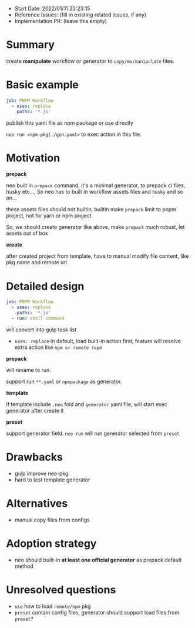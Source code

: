 - Start Date: 2022/01/11 23:23:15
- Reference Issues: (fill in existing related issues, if any)
- Implementation PR: (leave this empty)

# Summary

create **manipulate** workflow or generator to `copy/mv/manipulate` files.

# Basic example

```yaml
job: PNPM Workflow
  - uses: replace
    paths: '*.js'
```

publish this yaml file as npm package or use directly

`neo run <npm-pkg|./gen.yaml>` to exec action in this file.

# Motivation

**prepack**

neo built in `prepack` command, it's a minimal generator, to prepack ci files, husky etc..., So neo has to built in workflow assets files and `husky` and so on...

these assets files should not builtin, builtin make `prepack` limit to pnpm project, not for yarn or npm project

So, we should create generator like above, make `prepack` much robust, let assets out of box

**create**

after created project from template, have to manual modify file content, like pkg name and remote url

# Detailed design

```yaml
job: PNPM Workflow
  - uses: replace
    paths: '*.js'
  - run: shell command
```

will convert into gulp task list

- `uses: replace` in default, load built-in action first, feature will resolve extra action like `npm or remote repo`

**prepack**

will rename to run.

support run `**.yaml` or `npmpackage` as generator.

**template**

if template include `.neo` fold and `generator` yaml file, will start exec generator after create it

**preset**

support generator field. `neo run` will run generator selected from `preset`

# Drawbacks

- gulp improve neo-pkg
- hard to test template generator

# Alternatives

- manual copy files from configs

# Adoption strategy

- neo should built-in **at least one official generator** as prepack default method

# Unresolved questions

- `use` how to load `remote/npm` pkg
- `preset` contain config files, generator should support load files from `preset`?
